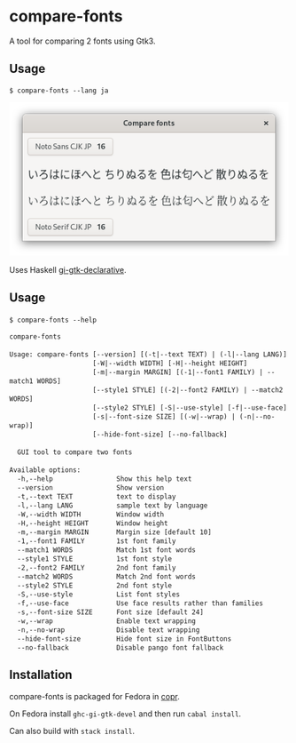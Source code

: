 # compare-fonts

A tool for comparing 2 fonts using Gtk3.

## Usage

```shellsession
$ compare-fonts --lang ja
```

![screenshot](compare-fonts.png)

Uses Haskell
[gi-gtk-declarative](https://hackage.haskell.org/package/gi-gtk-declarative).

## Usage
`$ compare-fonts --help`

```
compare-fonts

Usage: compare-fonts [--version] [(-t|--text TEXT) | (-l|--lang LANG)]
                     [-W|--width WIDTH] [-H|--height HEIGHT]
                     [-m|--margin MARGIN] [(-1|--font1 FAMILY) | --match1 WORDS]
                     [--style1 STYLE] [(-2|--font2 FAMILY) | --match2 WORDS]
                     [--style2 STYLE] [-S|--use-style] [-f|--use-face]
                     [-s|--font-size SIZE] [(-w|--wrap) | (-n|--no-wrap)]
                     [--hide-font-size] [--no-fallback]

  GUI tool to compare two fonts

Available options:
  -h,--help                Show this help text
  --version                Show version
  -t,--text TEXT           text to display
  -l,--lang LANG           sample text by language
  -W,--width WIDTH         Window width
  -H,--height HEIGHT       Window height
  -m,--margin MARGIN       Margin size [default 10]
  -1,--font1 FAMILY        1st font family
  --match1 WORDS           Match 1st font words
  --style1 STYLE           1st font style
  -2,--font2 FAMILY        2nd font family
  --match2 WORDS           Match 2nd font words
  --style2 STYLE           2nd font style
  -S,--use-style           List font styles
  -f,--use-face            Use face results rather than families
  -s,--font-size SIZE      Font size [default 24]
  -w,--wrap                Enable text wrapping
  -n,--no-wrap             Disable text wrapping
  --hide-font-size         Hide font size in FontButtons
  --no-fallback            Disable pango font fallback
```

## Installation

compare-fonts is packaged for Fedora in [copr](https://copr.fedorainfracloud.org/coprs/petersen/compare-fonts/).

On Fedora install `ghc-gi-gtk-devel` and then run `cabal install`.

Can also build with `stack install`.
